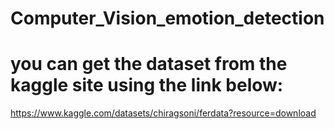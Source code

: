 # Computer_Vision_emotion_detection

# you can get the dataset from the kaggle site using the link below:
https://www.kaggle.com/datasets/chiragsoni/ferdata?resource=download
